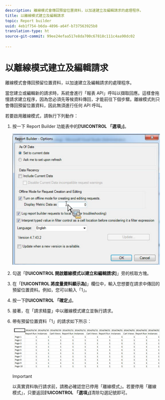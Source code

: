 ```yaml
---
description: 離線模式會傳回預留位置資料，以加速建立及編輯請求的處理程序。
title: 以離線模式建立及編輯請求
topic: Report builder
uuid: 4eb1f754-b6da-4896-a64f-b737563925b8
translation-type: ht
source-git-commit: 99ee24efaa517e8da700c67818c111c4aa90dc02

---
```



# 以離線模式建立及編輯請求

離線模式會傳回預留位置資料，以加速建立及編輯請求的處理程序。

當您建立或編輯新的請求時，系統會進行「報表 API」呼叫以擷取回應。這樣會拖慢請求建立程序，因為您必須先等候資料傳回，才能前往下個步驟。離線模式則只會傳回預留位置資料，因此無須進行任何 API 呼叫。

若要啟用離線模式，請執行下列動作：

1. 按一下 Report Builder 功能表中的&#x200B;**[!UICONTROL 「選項」]**。

   ![](assets/offline_mode.png)

1. 勾選「**[!UICONTROL 開啟離線模式以建立和編輯請求]**」旁的核取方塊。
1. 在「**[!UICONTROL 將度量資料顯示為]**」欄位中，輸入您想要在請求中傳回的預留位置資料。例如，您可以輸入「1」。
1. 按一下&#x200B;**[!UICONTROL 「確定」]**。
1. 接著，在「請求精靈」中以離線模式建立並執行請求。
1. 帶有預留位置資料「1」的請求如下所示：

   ![](assets/offline_mode_example.png)

   >[!IMPORTANT]
   >
   >以真實資料執行請求前，請務必確認您已停用「離線模式」。若要停用「離線模式」，只要返回&#x200B;**[!UICONTROL 「選項」]**&#x200B;清除勾選記號即可。

